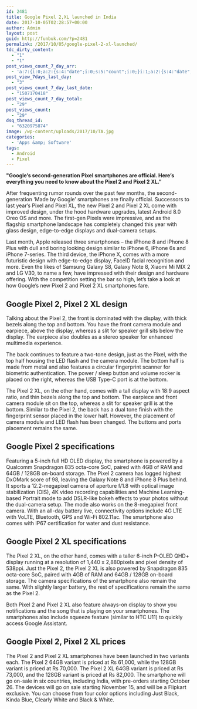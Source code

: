 ```yaml
---
id: 2481
title: Google Pixel 2,XL launched in India
date: 2017-10-05T02:28:57+00:00
author: Admin
layout: post
guid: http://funbuk.com/?p=2481
permalink: /2017/10/05/google-pixel-2-xl-launched/
tdc_dirty_content:
  - "1"
  - "1"
post_views_count_7_day_arr:
  - 'a:7:{i:0;a:2:{s:4:"date";i:0;s:5:"count";i:0;}i:1;a:2:{s:4:"date";i:0;s:5:"count";i:0;}i:2;a:2:{s:4:"date";i:0;s:5:"count";i:0;}i:3;a:2:{s:4:"date";s:10:"1507170418";s:5:"count";i:29;}i:4;a:2:{s:4:"date";i:0;s:5:"count";i:0;}i:5;a:2:{s:4:"date";i:0;s:5:"count";i:0;}i:6;a:2:{s:4:"date";i:0;s:5:"count";i:0;}}'
post_view_7days_last_day:
  - "3"
post_views_count_7_day_last_date:
  - "1507170418"
post_views_count_7_day_total:
  - "29"
post_views_count:
  - "29"
dsq_thread_id:
  - "6320975874"
image: /wp-content/uploads/2017/10/TA.jpg
categories:
  - 'Apps &amp; Software'
tags:
  - Android
  - Pixel
---
```

<p class="entry-subtitle"><strong>"Google’s second-generation Pixel smartphones are official. Here’s everything you need to know about the Pixel 2 and Pixel 2 XL."</strong></p>
After frequenting rumor rounds over the past few months, the second-generation ‘Made by Google’ smartphones are finally official. Successors to last year’s Pixel and Pixel XL, the new Pixel 2 and Pixel 2 XL come with improved design, under the hood hardware upgrades, latest Android 8.0 Oreo OS and more. The first-gen Pixels were impressive, and as the flagship smartphone landscape has completely changed this year with glass design, edge-to-edge displays and dual-camera setups.<span id="more-518781"></span>

Last month, Apple released three smartphones – the iPhone 8 and iPhone 8 Plus with dull and boring looking design similar to iPhone 6, iPhone 6s and iPhone 7-series. The third device, the iPhone X, comes with a more futuristic design with edge-to-edge display, FaceID facial recognition and more. Even the likes of Samsung Galaxy S8, Galaxy Note 8, Xiaomi Mi MIX 2 and LG V30, to name a few, have impressed with their design and hardware offering. With the competition setting the bar so high, let’s take a look at how Google’s new Pixel 2 and Pixel 2 XL smartphones fare.
<h2>Google Pixel 2, Pixel 2 XL design</h2>
Talking about the Pixel 2, the front is dominated with the display, with thick bezels along the top and bottom. You have the front camera module and earpiece, above the display, whereas a slit for speaker grill sits below the display. The earpiece also doubles as a stereo speaker for enhanced multimedia experience.

The back continues to feature a two-tone design, just as the Pixel, with the top half housing the LED flash and the camera module. The bottom half is made from metal and also features a circular fingerprint scanner for biometric authentication. The power / sleep button and volume rocker is placed on the right, whereas the USB Type-C port is at the bottom.

The Pixel 2 XL, on the other hand, comes with a tall display with 18:9 aspect ratio, and thin bezels along the top and bottom. The earpiece and front camera module sit on the top, whereas a slit for speaker grill is at the bottom. Similar to the Pixel 2, the back has a dual tone finish with the fingerprint sensor placed in the lower half. However, the placement of camera module and LED flash has been changed. The buttons and ports placement remains the same.
<h2>Google Pixel 2 specifications</h2>
Featuring a 5-inch full HD OLED display, the smartphone is powered by a Qualcomm Snapdragon 835 octa-core SoC, paired with 4GB of RAM and 64GB / 128GB on-board storage. The Pixel 2 camera has logged highest DxOMark score of 98, leaving the Galaxy Note 8 and iPhone 8 Plus behind. It sports a 12.2-megapixel camera of aperture f/1.8 with optical image stabilization (OIS), 4K video recording capabilities and Machine Learning-based Portrait mode to add DSLR-like bokeh effects to your photos without the dual-camera setup. The mode also works on the 8-megapixel front camera. With an all-day battery live, connectivity options include 4G LTE with VoLTE, Bluetooth, GPS and Wi-Fi 802.11ac. The smartphone also comes with IP67 certification for water and dust resistance.
<h2><b></b>Google Pixel 2 XL specifications</h2>
The Pixel 2 XL, on the other hand, comes with a taller 6-inch P-OLED QHD+ display running at a resolution of 1,440 x 2,880pixels and pixel density of 538ppi. Just the Pixel 2, the Pixel 2 XL is also powered by Snapdragon 835 octa-core SoC, paired with 4GB of RAM and 64GB / 128GB on-board storage. The camera specifications of the smartphone also remain the same. With slightly larger battery, the rest of specifications remain the same as the Pixel 2.

Both Pixel 2 and Pixel 2 XL also feature always-on display to show you notifications and the song that is playing on your smartphones. The smartphones also include squeeze feature (similar to HTC U11) to quickly access Google Assistant.
<h2>Google Pixel 2, Pixel 2 XL prices</h2>
The Pixel 2 and Pixel 2 XL smartphones have been launched in two variants each. The Pixel 2 64GB variant is priced at Rs 61,000, while the 128GB variant is priced at Rs 70,000. The Pixel 2 XL 64GB variant is priced at Rs 73,000, and the 128GB variant is priced at Rs 82,000. The smartphone will go on-sale in six countries, including India, with pre-orders starting October 26. The devices will go on sale starting November 15, and will be a Flipkart exclusive. You can choose from four color options including Just Black, Kinda Blue, Clearly White and Black &amp; White.

&nbsp;